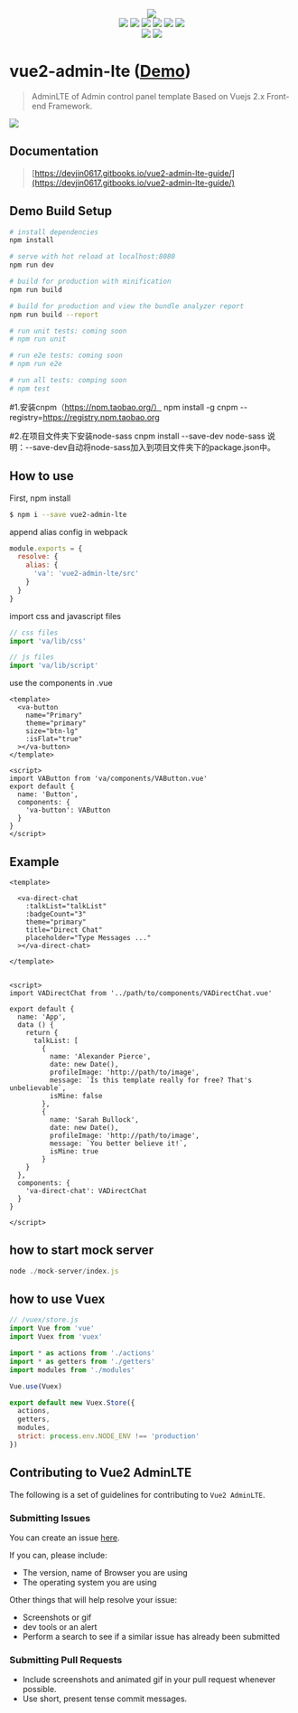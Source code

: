 <p align = "center">
<img src="https://github.com/devjin0617/vue2-admin-lte/blob/master/vue2-admin-lte-logo.png?raw=true">
<br>
<img src="https://img.shields.io/badge/AdminLTE-2.3.11-blue.svg"> <img src="https://img.shields.io/badge/jquery-3.1.1-lightgrey.svg"> <img src="https://img.shields.io/badge/bootstrap-3.3.7-blue.svg"> <img src="https://img.shields.io/badge/vue-2.2.1-brightgreen.svg"> <img src="https://img.shields.io/badge/vuex-2.2.1-brightgreen.svg"> <img src="https://img.shields.io/badge/vue--router-2.3.0-green.svg">



<br>
<img src="https://img.shields.io/badge/npm-0.4.2-blue.svg">
<a href="https://gitter.im/devjin0617/vue2-admin-lte?utm_source=badge&utm_medium=badge&utm_campaign=pr-badge&utm_content=badge" target="_blank">
  <img src="https://badges.gitter.im/devjin0617/vue2-admin-lte.svg">
</a>
</p>

# vue2-admin-lte ([Demo](https://devjin0617.github.io/vue2-admin-lte/))

> AdminLTE of Admin control panel template Based on Vuejs 2.x Front-end Framework.

![](https://github.com/devjin0617/vue2-admin-lte/blob/master/capture.png?raw=true)

## Documentation

> [https://devjin0617.gitbooks.io/vue2-admin-lte-guide/](https://devjin0617.gitbooks.io/vue2-admin-lte-guide/)

## Demo Build Setup

``` bash
# install dependencies
npm install

# serve with hot reload at localhost:8080
npm run dev

# build for production with minification
npm run build

# build for production and view the bundle analyzer report
npm run build --report

# run unit tests: coming soon
# npm run unit

# run e2e tests: coming soon
# npm run e2e

# run all tests: comping soon
# npm test
```
#1.安装cnpm（https://npm.taobao.org/）
npm install -g cnpm --registry=https://registry.npm.taobao.org

#2.在项目文件夹下安装node-sass
cnpm install --save-dev node-sass
说明：--save-dev自动将node-sass加入到项目文件夹下的package.json中。


## How to use

First, npm install

```bash
$ npm i --save vue2-admin-lte
```

append alias config in webpack

```javascript
module.exports = {
  resolve: {
    alias: {
      'va': 'vue2-admin-lte/src'
    }
  }
}
```

import css and javascript files

```javascript
// css files
import 'va/lib/css'

// js files
import 'va/lib/script'
```

use the components in .vue

```vue
<template>
  <va-button
    name="Primary"
    theme="primary"
    size="btn-lg"
    :isFlat="true"
  ></va-button>
</template>

<script>
import VAButton from 'va/components/VAButton.vue'
export default {
  name: 'Button',
  components: {
    'va-button': VAButton
  }
}
</script>
```

## Example

```vue
<template>

  <va-direct-chat
    :talkList="talkList"
    :badgeCount="3"
    theme="primary"
    title="Direct Chat"
    placeholder="Type Messages ..."
  ></va-direct-chat>

</template>


<script>
import VADirectChat from '../path/to/components/VADirectChat.vue'

export default {
  name: 'App',
  data () {
    return {
      talkList: [
        {
          name: 'Alexander Pierce',
          date: new Date(),
          profileImage: 'http://path/to/image',
          message: `Is this template really for free? That's unbelievable`,
          isMine: false
        },
        {
          name: 'Sarah Bullock',
          date: new Date(),
          profileImage: 'http://path/to/image',
          message: `You better believe it!`,
          isMine: true
        }
    }
  },
  components: {
    'va-direct-chat': VADirectChat
  }
}

</script>
```

## how to start mock server

```javascript
node ./mock-server/index.js
```

## how to use Vuex

```javascript
// /vuex/store.js
import Vue from 'vue'
import Vuex from 'vuex'

import * as actions from './actions'
import * as getters from './getters'
import modules from './modules'

Vue.use(Vuex)

export default new Vuex.Store({
  actions,
  getters,
  modules,
  strict: process.env.NODE_ENV !== 'production'
})
```


## Contributing to Vue2 AdminLTE

The following is a set of guidelines for contributing to `Vue2 AdminLTE`.

### Submitting Issues

You can create an issue [here](https://github.com/devjin0617/vue2-admin-lte/issues).

If you can, please include:
- The version, name of Browser you are using
- The operating system you are using

Other things that will help resolve your issue:
- Screenshots or gif
- dev tools or an alert
- Perform a search to see if a similar issue has already been submitted


### Submitting Pull Requests

- Include screenshots and animated gif in your pull request whenever possible.
- Use short, present tense commit messages.
